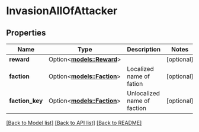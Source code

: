# InvasionAllOfAttacker

## Properties

Name | Type | Description | Notes
------------ | ------------- | ------------- | -------------
**reward** | Option<[**models::Reward**](reward.md)> |  | [optional]
**faction** | Option<[**models::Faction**](faction.md)> | Localized name of fation | [optional]
**faction_key** | Option<[**models::Faction**](faction.md)> | Unlocalized name of faction | [optional]

[[Back to Model list]](../README.md#documentation-for-models) [[Back to API list]](../README.md#documentation-for-api-endpoints) [[Back to README]](../README.md)


